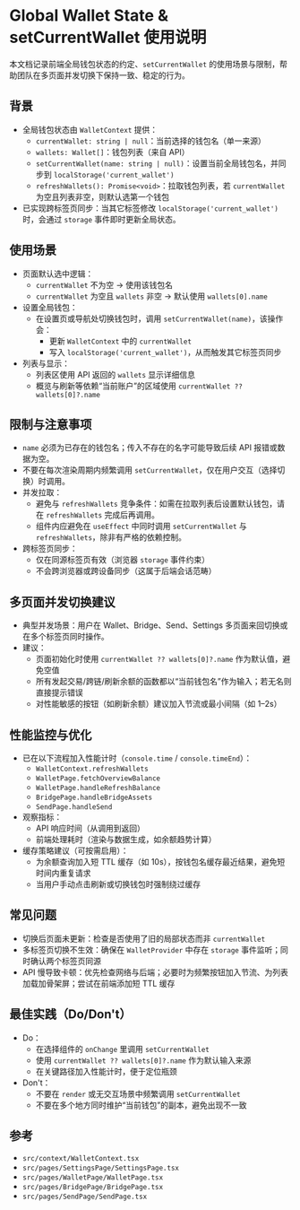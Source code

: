 # Global Wallet State & setCurrentWallet 使用说明

本文档记录前端全局钱包状态的约定、`setCurrentWallet` 的使用场景与限制，帮助团队在多页面并发切换下保持一致、稳定的行为。

## 背景
- 全局钱包状态由 `WalletContext` 提供：
  - `currentWallet: string | null`：当前选择的钱包名（单一来源）
  - `wallets: Wallet[]`：钱包列表（来自 API）
  - `setCurrentWallet(name: string | null)`：设置当前全局钱包名，并同步到 `localStorage('current_wallet')`
  - `refreshWallets(): Promise<void>`：拉取钱包列表，若 `currentWallet` 为空且列表非空，则默认选第一个钱包
- 已实现跨标签页同步：当其它标签修改 `localStorage('current_wallet')` 时，会通过 `storage` 事件即时更新全局状态。

## 使用场景
- 页面默认选中逻辑：
  - `currentWallet` 不为空 → 使用该钱包名
  - `currentWallet` 为空且 `wallets` 非空 → 默认使用 `wallets[0].name`
- 设置全局钱包：
  - 在设置页或导航处切换钱包时，调用 `setCurrentWallet(name)`，该操作会：
    - 更新 `WalletContext` 中的 `currentWallet`
    - 写入 `localStorage('current_wallet')`，从而触发其它标签页同步
- 列表与显示：
  - 列表区使用 API 返回的 `wallets` 显示详细信息
  - 概览与刷新等依赖“当前账户”的区域使用 `currentWallet ?? wallets[0]?.name`

## 限制与注意事项
- `name` 必须为已存在的钱包名；传入不存在的名字可能导致后续 API 报错或数据为空。
- 不要在每次渲染周期内频繁调用 `setCurrentWallet`，仅在用户交互（选择切换）时调用。
- 并发拉取：
  - 避免与 `refreshWallets` 竞争条件：如需在拉取列表后设置默认钱包，请在 `refreshWallets` 完成后再调用。
  - 组件内应避免在 `useEffect` 中同时调用 `setCurrentWallet` 与 `refreshWallets`，除非有严格的依赖控制。
- 跨标签页同步：
  - 仅在同源标签页有效（浏览器 `storage` 事件约束）
  - 不会跨浏览器或跨设备同步（这属于后端会话范畴）

## 多页面并发切换建议
- 典型并发场景：用户在 Wallet、Bridge、Send、Settings 多页面来回切换或在多个标签页同时操作。
- 建议：
  - 页面初始化时使用 `currentWallet ?? wallets[0]?.name` 作为默认值，避免空值
  - 所有发起交易/跨链/刷新余额的函数都以“当前钱包名”作为输入；若无名则直接提示错误
  - 对性能敏感的按钮（如刷新余额）建议加入节流或最小间隔（如 1–2s）

## 性能监控与优化
- 已在以下流程加入性能计时（`console.time` / `console.timeEnd`）：
  - `WalletContext.refreshWallets`
  - `WalletPage.fetchOverviewBalance`
  - `WalletPage.handleRefreshBalance`
  - `BridgePage.handleBridgeAssets`
  - `SendPage.handleSend`
- 观察指标：
  - API 响应时间（从调用到返回）
  - 前端处理耗时（渲染与数据生成，如余额趋势计算）
- 缓存策略建议（可按需启用）：
  - 为余额查询加入短 TTL 缓存（如 10s），按钱包名缓存最近结果，避免短时间内重复请求
  - 当用户手动点击刷新或切换钱包时强制绕过缓存

## 常见问题
- 切换后页面未更新：检查是否使用了旧的局部状态而非 `currentWallet`
- 多标签页切换不生效：确保在 `WalletProvider` 中存在 `storage` 事件监听；同时确认两个标签页同源
- API 慢导致卡顿：优先检查网络与后端；必要时为频繁按钮加入节流、为列表加载加骨架屏；尝试在前端添加短 TTL 缓存

## 最佳实践（Do/Don't）
- Do：
  - 在选择组件的 `onChange` 里调用 `setCurrentWallet`
  - 使用 `currentWallet ?? wallets[0]?.name` 作为默认输入来源
  - 在关键路径加入性能计时，便于定位瓶颈
- Don't：
  - 不要在 `render` 或无交互场景中频繁调用 `setCurrentWallet`
  - 不要在多个地方同时维护“当前钱包”的副本，避免出现不一致

## 参考
- `src/context/WalletContext.tsx`
- `src/pages/SettingsPage/SettingsPage.tsx`
- `src/pages/WalletPage/WalletPage.tsx`
- `src/pages/BridgePage/BridgePage.tsx`
- `src/pages/SendPage/SendPage.tsx`